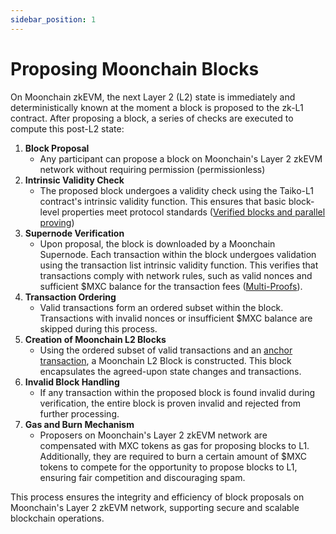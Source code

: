 ```yaml
---
sidebar_position: 1
---
```


# Proposing Moonchain Blocks

On Moonchain zkEVM, the next Layer 2 (L2) state is immediately and deterministically known at the moment a block is proposed to the zk-L1 contract.
After proposing a block, a series of checks are executed to compute this post-L2 state:

1. **Block Proposal**
    - Any participant can propose a block on Moonchain's Layer 2 zkEVM network without requiring permission (permissionless)
2. **Intrinsic Validity Check**
    - The proposed block undergoes a validity check using the Taiko-L1 contract's intrinsic validity function.
    This ensures that basic block-level properties meet protocol standards ([Verified blocks and parallel proving](https://docs.taiko.xyz/core-concepts/multi-proofs/#verified-blocks-and-parallel-proving))
3. **Supernode Verification**
    - Upon proposal, the block is downloaded by a Moonchain Supernode. Each transaction within the block undergoes validation using the transaction list intrinsic validity function.
    This verifies that transactions comply with network rules, such as valid nonces and sufficient $MXC balance for the transaction fees ([Multi-Proofs](https://docs.taiko.xyz/core-concepts/multi-proofs/#multi-proofs)).
4. **Transaction Ordering**
    - Valid transactions form an ordered subset within the block. Transactions with invalid nonces or insufficient $MXC balance are skipped during this process.
5. **Creation of Moonchain L2 Blocks**
    - Using the ordered subset of valid transactions and an [anchor transaction](https://docs.taiko.xyz/core-concepts/taiko-nodes/#process-of-proving-a-block), a Moonchain L2 Block is constructed. This block encapsulates the agreed-upon state changes and transactions.
6. **Invalid Block Handling**
    - If any transaction within the proposed block is found invalid during verification, the entire block is proven invalid and rejected from further processing.
7. **Gas and Burn Mechanism**
    - Proposers on Moonchain's Layer 2 zkEVM network are compensated with MXC tokens as gas for proposing blocks to L1. Additionally, they are required to burn a certain amount of $MXC tokens to compete for the opportunity to propose blocks to L1, ensuring fair competition and discouraging spam.

This process ensures the integrity and efficiency of block proposals on Moonchain's Layer 2 zkEVM network, supporting secure and scalable blockchain operations.
